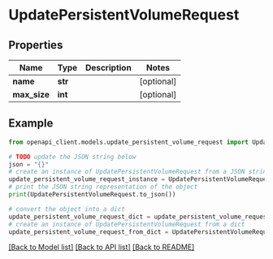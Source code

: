 # UpdatePersistentVolumeRequest


## Properties

Name | Type | Description | Notes
------------ | ------------- | ------------- | -------------
**name** | **str** |  | [optional] 
**max_size** | **int** |  | [optional] 

## Example

```python
from openapi_client.models.update_persistent_volume_request import UpdatePersistentVolumeRequest

# TODO update the JSON string below
json = "{}"
# create an instance of UpdatePersistentVolumeRequest from a JSON string
update_persistent_volume_request_instance = UpdatePersistentVolumeRequest.from_json(json)
# print the JSON string representation of the object
print(UpdatePersistentVolumeRequest.to_json())

# convert the object into a dict
update_persistent_volume_request_dict = update_persistent_volume_request_instance.to_dict()
# create an instance of UpdatePersistentVolumeRequest from a dict
update_persistent_volume_request_from_dict = UpdatePersistentVolumeRequest.from_dict(update_persistent_volume_request_dict)
```
[[Back to Model list]](../README.md#documentation-for-models) [[Back to API list]](../README.md#documentation-for-api-endpoints) [[Back to README]](../README.md)



